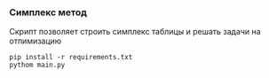 ### Симплекс метод

Скрипт позволяет строить симплекс таблицы и решать задачи на отпимизацию

```shell
pip install -r requirements.txt
pythom main.py
```